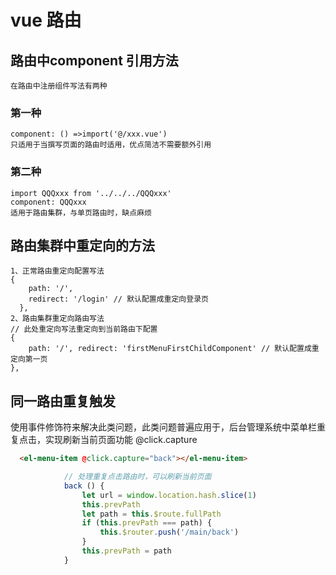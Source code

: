# vue 路由

## 路由中component 引用方法

    在路由中注册组件写法有两种
### 第一种
    component: () =>import('@/xxx.vue')
    只适用于当撰写页面的路由时适用，优点简洁不需要额外引用
### 第二种
    import QQQxxx from '../../../QQQxxx'
    component: QQQxxx
    适用于路由集群，与单页路由时，缺点麻烦

## 路由集群中重定向的方法
    1、正常路由重定向配置写法
    {
        path: '/',
        redirect: '/login' // 默认配置成重定向登录页
      },
    2、路由集群重定向路由写法
    // 此处重定向写法重定向到当前路由下配置
    {
        path: '/', redirect: 'firstMenuFirstChildComponent'	// 默认配置成重定向第一页
    },
## 同一路由重复触发
  使用事件修饰符来解决此类问题，此类问题普遍应用于，后台管理系统中菜单栏重复点击，实现刷新当前页面功能
  @click.capture
```html
  <el-menu-item @click.capture="back"></el-menu-item>
```
```js
			// 处理重复点击路由时，可以刷新当前页面
			back () {
				let url = window.location.hash.slice(1)
				this.prevPath
				let path = this.$route.fullPath
				if (this.prevPath === path) {
					this.$router.push('/main/back')
				}
				this.prevPath = path
			}
```